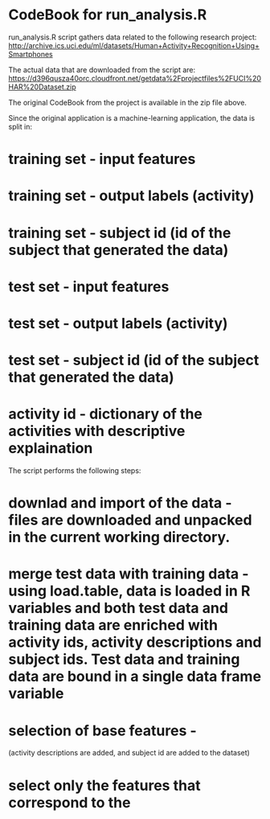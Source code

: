 CodeBook for run_analysis.R 
===========================

run_analysis.R script gathers data related to the following research project:
http://archive.ics.uci.edu/ml/datasets/Human+Activity+Recognition+Using+Smartphones

The actual data that are downloaded from the script are:
https://d396qusza40orc.cloudfront.net/getdata%2Fprojectfiles%2FUCI%20HAR%20Dataset.zip

The original CodeBook from the project is available in the zip file above.

Since the original application is a machine-learning application, the data is split in:
# training set - input features
# training set - output labels (activity)
# training set - subject id (id of the subject that generated the data)
# test set - input features
# test set - output labels (activity)
# test set - subject id (id of the subject that generated the data)
# activity id - dictionary of the activities with descriptive explaination

The script performs the following steps:
# **downlad and import of the data** - files are downloaded and unpacked in the current working directory.
# **merge test data with training data** - using load.table, data is loaded in R variables and both test data and training data are enriched with activity ids, activity descriptions and subject ids. Test data and training data are bound in a single data frame variable
# **selection of base features** - 

(activity descriptions are added, and subject id are added to the dataset)
# select only the features that correspond to the 



